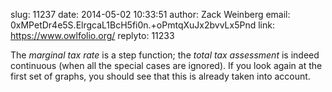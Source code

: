 slug:    11237
date:    2014-05-02 10:33:51
author:  Zack Weinberg
email:   0xMPetDr4e5S.ElrgcaL1BcH5fi0n.+oPmtqXuJx2bvvLx5Pnd
link:     https://www.owlfolio.org/
replyto: 11233

The <i>marginal tax rate</i> is a step function; the <i>total tax
assessment</i> is indeed continuous (when all the special cases are
ignored).  If you look again at the first set of graphs, you should
see that this is already taken into account.
